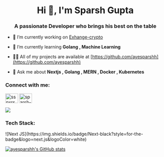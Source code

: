 <h1 align="center">Hi 👋, I'm Sparsh Gupta</h1>
<h3 align="center">A passionate Developer who brings his best on the table</h3>

- 🔭 I’m currently working on [Exhange-crypto](https://github.com/ayesparshh/exchange)

- 🌱 I’m currently learning **Golang , Machine Learning**

- 👨‍💻 All of my projects are available at [https://github.com/ayesparshh](https://github.com/ayesparshh)

- 💬 Ask me about **Nextjs , Golang , MERN , Docker , Kubernetes**

<h3 align="left">Connect with me:</h3>
<p align="left">
<a href="https://twitter.com/sspxrsh" target="blank"><img align="center" src="https://raw.githubusercontent.com/rahuldkjain/github-profile-readme-generator/master/src/images/icons/Social/twitter.svg" alt="sspxrsh" height="30" width="40" /></a>
<a href="https://linkedin.com/in/sparsh-gupta-1b0058249/" target="blank"><img align="center" src="https://raw.githubusercontent.com/rahuldkjain/github-profile-readme-generator/master/src/images/icons/Social/linked-in-alt.svg" alt="sparsh-gupta-1b0058249/" height="30" width="40" /></a>
</p>

![](https://komarev.com/ghpvc/?username=ayesparshh&label=PROFILE+VIEWS)

<h3 align="left">Tech Stack:</h3>
![Next JS](https://img.shields.io/badge/Next-black?style=for-the-badge&logo=next.js&logoColor=white)


[![ayesparshh's GitHub stats](https://github-readme-stats.vercel.app/api?username=ayesparshh)](https://github.com/anuraghazra/github-readme-stats)
